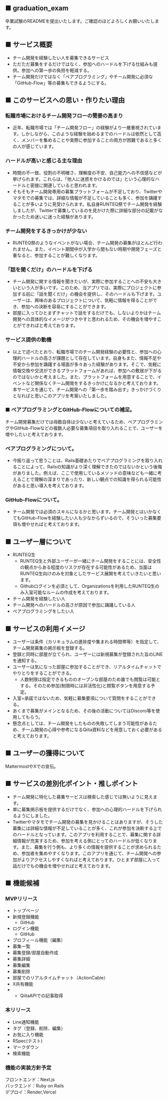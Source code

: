 ## ■ graduation_exam
卒業試験のREADMEを提出いたします。ご確認のほどよろしくお願いいたします。

## ■ サービス概要
- チーム開発を経験したい人を募集できるサービス
- ただただ募集をするだけではなく、参加へのハードルを下げる仕組みも提供。参加への第一歩の負担を軽減する。
- チーム開発だけではなく「ペアプログラミング」やチーム開発に必須な「GitHub-Flow」等の募集もできるようにする。　

## ■ このサービスへの思い・作りたい理由
### 転職市場におけるチーム開発フローの需要の高まり
- 近年、転職市場では「チーム開発フロー」の経験がより一層重視されています。しかしながら、このような経験を始めるまでのハードルは依然として高く、メンバーを集めることや実際に参加することの両方が困難であると多くの人が感じています。
### ハードルが高いと感じる主な理由
- 時間の不一致、役割の不明確さ、理解度の不安、自己能力への不信感などが挙げられます。これらは、「他人に迷惑をかけるのでは」という心理的なハードルと密接に関連していると思われます。
- そもそもチーム開発専用の募集プラットフォームが不足しており、Twitterやマタモでの募集では、詳細な情報が不足していることも多く、参加を躊躇することが多いように見受けられます。私自身RUNTEQ祭でチーム開発を経験しましたが、Twitterで募集しているのを見かけた際に詳細な部分の記載がなかったため迷いに迷った経験があります。
### チーム開発をするきっかけが少ない
- RUNTEQ祭のようなイベントがない場合、チーム開発の募集がほとんど行われません。また、イベント期間中が入学から間もない時期や開発フェーズと重なると、参加することが難しくなります。
### 「話を聞くだけ」のハードルを下げる
- チーム開発に関する情報を聞きたいが、実際に参加することへの不安も大きいという人が多いです。このため、当アプリでは、実際にプロジェクトに参加する前に「話を聞くだけ」の機会を提供し、そのハードルも下げます。ユーザーは、興味のあるプロジェクトについて、気軽に情報を得ることができ、参加への決断を容易にすることができます。
- 部屋に入ってひとまずチャットで話をするだけでも、しないよりかはチーム開発への具体的なイメージがつきやすと思われるため、その機会を増やすことができればと考えております。
### サービス提供の動機
- 以上で述べたとおり、転職市場でのチーム開発経験の必要性と、参加への心理的ハードルの高さが課題として存在しています。自身もまた、情報不足や不安から参加を躊躇する場面が多々あった経験があります。そこで、気軽に情報交換や交流ができるプラットフォームがあれば、参加への敷居が下がるのではないかと考えました。また、プラットフォームを用意することで、イベントなど関係なくチーム開発をするきっかけになるかと考えております。本サービスを通じて、チーム開発への「第一歩を踏み出す」きっかけづくりとなればと思いこのアプリを考案いたしました。

### ■ ペアプログラミングとGitHub-Flowについての補足。
チーム開発募集だけでは母数自体は少ないと考えているため、ペアプログラミングやGitHub-Flowなどの複数人必要な募集項目を取り入れることで、ユーザーを増やしたいと考えております。
### ペアプログラミングについて。
- 今振り返って思うことは、Rails基礎あたりでペアプログラミングを取り入れることによって、Railsの知識がより深く理解できたのではないかという後悔がありました。例えば、ここで使用しているメソッドの意味なども一緒に考えることで理解の深まりであったり、新しい観点での知識を得られる可能性があると思い導入を考えております。
### GitHub-Flowについて。
- チーム開発では必須のスキルになるかと思います。チーム開発とはいかなくてもGitHub-Flowを経験したい人も少なからずいるので、そういった募集要項も増やせればと考えております。

## ■ ユーザー層について
- RUNTEQ生
  - RUNTEQ生と外部ユーザーが一緒にチーム開発をすることには、安全性の観点からある程度のリスクが存在する可能性があるため、当面はRUNTEQ生向けのみを対象としたサービス展開を考えていきたいと思います。
  - Githubログインを必須として、Organizationsを利用したRUNTEQ生のみ入室可能なルームの作成を考えております。
- チーム開発を経験したい人
- チーム開発へのハードルの高さが原因で参加に躊躇している人
- ペアプログラミングをしたい人

## ■ サービスの利用イメージ
- ユーザーは条件（カリキュラムの進捗度や集まれる時間帯等）を指定して、チーム開発募集の掲示板を登録する。
- 登録と同時に部屋が立てられ、ユーザーには新規募集が登録された旨のLINEを通知する。
- ユーザーは気になった部屋に参加することができ、リアルタイムチャットでやりとりをすることができる。
  - 人数制限は指定できるもののオープンな部屋のため誰でも閲覧は可能とする。そのため参加(制限時には非活性化)と閲覧ボタンを用意する予定。
- 入室=承諾ではないため、気軽に募集要項について質問をすることができる。
- あくまで募集がメインとなるため、その後の活動についてはDiscoro等を使用してもらう。
- 懸念点としては、チーム開発をしたものの失敗してしまう可能性があるため、チーム開発の心得や参考になるQiita資料などを用意しておく必要があると考えております。

## ■ ユーザーの獲得について
MattermostやXでの宣伝。

## ■ サービスの差別化ポイント・推しポイント
- チーム開発に特化した募集サービスは検索した感じでは無いように見えます。
- 単に募集掲示板を提供するだけでなく、参加への心理的ハードルを下げられるようにしました。
- Twitterやマタモでチーム開発の募集を見かけることはありますが、そうした募集には詳細な情報が不足していることが多く、これが参加を決断する上でのハードルとなっています。このアプリを利用することで、募集に関する詳細情報が充実するため、参加を考える側にとってのハードルが低くなります。また、募集を行う側も、より多くの情報を提供することが求められるため、参加者を集めやすくなります。このアプリを通じて、チーム開発への参加がよりアクセスしやすくなればと考えております。ひとまず部屋に入って話だけでもの機会を増やせればと考えております。

## ■ 機能候補
### MVPリリース
- トップページ
- 新規登録機能
  - GitHub
- ログイン機能
  - GitHub
- プロフィール機能（編集）
- 募集一覧
- 募集登録/部屋自動作成
- 募集詳細
- 募集編集
- 募集削除
- 部屋でのリアルタイムチャット（ActionCable）
- X共有機能
- - QiitaAPIでの記事取得

### 本リリース
- Line通知機能
- タグ（登録、削除、編集）
- お気に入り機能
- RSpec(テスト)
- マークダウン
- 検索機能

### 機能の実装方針予定
フロントエンド：Next.js  
バックエンド：Ruby on Rails  
デプロイ：Render,Vercel  
